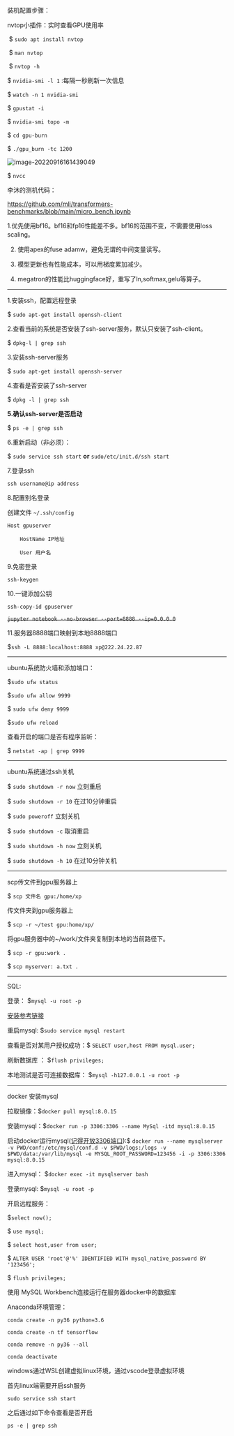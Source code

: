 装机配置步骤：

nvtop小插件：实时查看GPU使用率

​	$ `sudo apt install nvtop`

​	$ `man nvtop`

​	$ `nvtop -h`

$ `nvidia-smi -l 1` :每隔一秒刷新一次信息

$ `watch -n 1 nvidia-smi`

$ `gpustat -i`

$ `nvidia-smi topo -m`

$ `cd gpu-burn`

$ `./gpu_burn -tc 1200`

![image-20220916161439049](G:\typora_image_store\image-20220916161439049.png)





$ `nvcc`

李沐的测机代码： 

https://github.com/mli/transformers-benchmarks/blob/main/micro_bench.ipynb



   1.优先使用bf16。bf16和fp16性能差不多。bf16的范围不变，不需要使用loss scaling。

2. 使用apex的fuse adamw，避免无谓的中间变量读写。

3. 模型更新也有性能成本，可以用梯度累加减少。

4. megatron的性能比huggingface好，重写了ln,softmax,gelu等算子。

---

1.安装ssh，配置远程登录

$ `sudo apt-get install openssh-client`

2.查看当前的系统是否安装了ssh-server服务，默认只安装了ssh-client。

$ `dpkg-l | grep ssh`

3.安装ssh-server服务

$ `sudo apt-get install openssh-server`

4.查看是否安装了ssh-server

$ `dpkg -l | grep ssh`

**5.确认ssh-server是否启动**

$ `ps -e | grep ssh`

6.重新启动（非必须）：

$ `sudo service ssh start` **or** `sudo/etc/init.d/ssh start`

7.登录ssh

`ssh username@ip address`

8.配置别名登录

创建文件 `~/.ssh/config`

```shell
Host gpuserver

	HostName IP地址

	User 用户名
```

9.免密登录

`ssh-keygen`

10.一键添加公钥

`ssh-copy-id gpuserver`

~~`jupyter notebook --no-browser --port=8888 --ip=0.0.0.0`~~

11.服务器8888端口映射到本地8888端口

$`ssh -L 8888:localhost:8888 xp@222.24.22.87`

---

ubuntu系统防火墙和添加端口：

$`sudo ufw status`

$`sudo ufw allow 9999`

$ `sudo ufw deny 9999`

$`sudo ufw reload`

查看开启的端口是否有程序监听：

$ `netstat -ap | grep 9999`

---

ubuntu系统通过ssh关机

$ `sudo shutdown -r now` 立刻重启

$ `sudo shutdown -r 10` 在过10分钟重启

$ `sudo poweroff` 立刻关机

$ `sudo shutdown -c` 取消重启

$ `sudo shutdown -h now` 立刻关机

$ `sudo shutdown -h 10` 在过10分钟关机

---

scp传文件到gpu服务器上

$ `scp 文件名 gpu:/home/xp`

传文件夹到gpu服务器上

$ `scp -r ~/test gpu:home/xp/`

将gpu服务器中的~/work/文件夹复制到本地的当前路径下。

$ `scp -r gpu:work .`

$ `scp myserver: a.txt .`

----

SQL:

登录： $`mysql -u root -p`

[安装参考链接](https://kalacloud.com/blog/ubuntu-install-mysql/)

重启mysql: $`sudo service mysql restart`

查看是否对某用户授权成功：$ `SELECT user,host FROM mysql.user;`

刷新数据库 ： $`flush privileges;`

本地测试是否可连接数据库： $`mysql -h127.0.0.1 -u root -p`

---

docker 安装mysql

拉取镜像：$`docker pull mysql:8.0.15`

安装mysql：$`docker run -p 3306:3306 --name MySql -itd mysql:8.0.15`

启动docker运行mysql(<u>记得开放3306端口</u>):$ `docker run --name mysqlserver -v PWD/conf:/etc/mysql/conf.d -v $PWD/logs:/logs -v $PWD/data:/var/lib/mysql -e MYSQL_ROOT_PASSWORD=123456 -i -p 3306:3306 mysql:8.0.15`

进入mysql： $`docker exec -it mysqlserver bash`

登录mysql: $`mysql -u root -p`

开启远程服务：

$`select now();`

$  `use mysql;`

$ `select host,user from user;`

$ `ALTER USER 'root'@'%' IDENTIFIED WITH mysql_native_password BY '123456';`

$ `flush privileges;`

使用 MySQL Workbench连接运行在服务器docker中的数据库

Anaconda环境管理：

`conda create -n py36 python=3.6`

`conda create -n tf tensorflow`

`conda remove -n py36 --all`

`conda deactivate`

windows通过WSL创建虚拟linux环境，通过vscode登录虚拟环境

首先linux端需要开启ssh服务

`sudo service ssh start`

之后通过如下命令查看是否开启

`ps -e | grep ssh`



